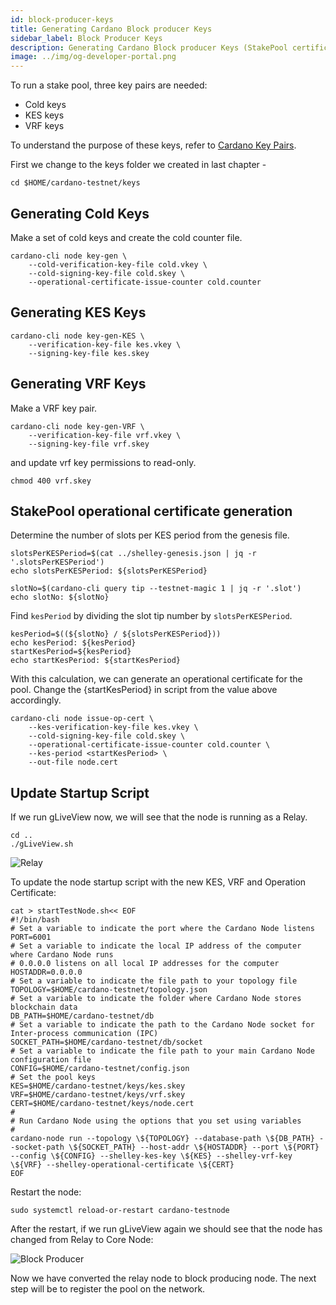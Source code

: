 ```yaml
---
id: block-producer-keys
title: Generating Cardano Block producer Keys
sidebar_label: Block Producer Keys
description: Generating Cardano Block producer Keys (StakePool certificate generation)
image: ../img/og-developer-portal.png
---
```


To run a stake pool, three key pairs are needed:

* Cold keys
* KES keys
* VRF keys

To understand the purpose of these keys, refer to [Cardano Key Pairs](../operate-a-stake-pool/cardano-key-pairs.md).

First we change to the keys folder we created in last chapter -


```
cd $HOME/cardano-testnet/keys
```

## Generating Cold Keys

Make a set of cold keys and create the cold counter file.

```
cardano-cli node key-gen \
    --cold-verification-key-file cold.vkey \
    --cold-signing-key-file cold.skey \
    --operational-certificate-issue-counter cold.counter
```

## Generating KES Keys

```
cardano-cli node key-gen-KES \
    --verification-key-file kes.vkey \
    --signing-key-file kes.skey
```

## Generating VRF Keys

Make a VRF key pair.

```
cardano-cli node key-gen-VRF \
    --verification-key-file vrf.vkey \
    --signing-key-file vrf.skey
```

and update vrf key permissions to read-only.

```
chmod 400 vrf.skey
```

## StakePool operational certificate generation

Determine the number of slots per KES period from the genesis file.

```
slotsPerKESPeriod=$(cat ../shelley-genesis.json | jq -r '.slotsPerKESPeriod')
echo slotsPerKESPeriod: ${slotsPerKESPeriod}

slotNo=$(cardano-cli query tip --testnet-magic 1 | jq -r '.slot')
echo slotNo: ${slotNo}
```

Find `kesPeriod` by dividing the slot tip number by `slotsPerKESPeriod`.

```
kesPeriod=$((${slotNo} / ${slotsPerKESPeriod}))
echo kesPeriod: ${kesPeriod}
startKesPeriod=${kesPeriod}
echo startKesPeriod: ${startKesPeriod}
```

With this calculation, we can generate an operational certificate for the pool. Change the {startKesPeriod} in script from the value above accordingly.

```
cardano-cli node issue-op-cert \
    --kes-verification-key-file kes.vkey \
    --cold-signing-key-file cold.skey \
    --operational-certificate-issue-counter cold.counter \
    --kes-period <startKesPeriod> \
    --out-file node.cert
```

## Update Startup Script

If we run gLiveView now, we will see that the node is running as a Relay.

```
cd ..
./gLiveView.sh
```

![Relay](/img/stake-pool-guide/snsky_relay.jpg)


To update the node startup script with the new KES, VRF and Operation Certificate:

```
cat > startTestNode.sh<< EOF 
#!/bin/bash
# Set a variable to indicate the port where the Cardano Node listens
PORT=6001
# Set a variable to indicate the local IP address of the computer where Cardano Node runs
# 0.0.0.0 listens on all local IP addresses for the computer
HOSTADDR=0.0.0.0
# Set a variable to indicate the file path to your topology file
TOPOLOGY=$HOME/cardano-testnet/topology.json
# Set a variable to indicate the folder where Cardano Node stores blockchain data
DB_PATH=$HOME/cardano-testnet/db
# Set a variable to indicate the path to the Cardano Node socket for Inter-process communication (IPC)
SOCKET_PATH=$HOME/cardano-testnet/db/socket
# Set a variable to indicate the file path to your main Cardano Node configuration file
CONFIG=$HOME/cardano-testnet/config.json
# Set the pool keys
KES=$HOME/cardano-testnet/keys/kes.skey
VRF=$HOME/cardano-testnet/keys/vrf.skey
CERT=$HOME/cardano-testnet/keys/node.cert
#
# Run Cardano Node using the options that you set using variables
#
cardano-node run --topology \${TOPOLOGY} --database-path \${DB_PATH} --socket-path \${SOCKET_PATH} --host-addr \${HOSTADDR} --port \${PORT} --config \${CONFIG} --shelley-kes-key \${KES} --shelley-vrf-key \${VRF} --shelley-operational-certificate \${CERT}
EOF
```

Restart the node:
```
sudo systemctl reload-or-restart cardano-testnode
```

After the restart, if we run gLiveView again we should see that the node has changed from Relay to Core Node:

![Block Producer](/img/stake-pool-guide/snsky_producer.jpg)

Now we have converted the relay node to block producing node. The next step will be to register the pool on the network.
